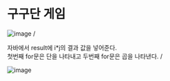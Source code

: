 # 구구단 게임
![image](https://user-images.githubusercontent.com/94346298/142767302-c0ce6684-e003-4a4f-a657-2c20c1e6b423.png)
/



자바에서 result에 i*j의 결과 값을 넣어준다.
\
첫번째 for문은 단을 나타내고 두번째 for문은 곱을 나타낸다.
/



![image](https://user-images.githubusercontent.com/94346298/142767338-ae39537b-3f30-4bdc-937a-92a534ba7d29.png)
